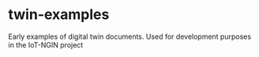# twin-examples
Early examples of digital twin documents. Used for development purposes in the IoT-NGIN project
